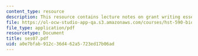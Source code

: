 ```yaml
---
content_type: resource
description: This resource contains lecture notes on grant writing essentials.
file: https://ol-ocw-studio-app-qa.s3.amazonaws.com/courses/hst-590-biomedical-engineering-seminar-series-developing-professional-skills-fall-2006/a0e7bfab912c36d462a5723ed17b06ad_ses07.pdf
file_type: application/pdf
resourcetype: Document
title: ses07.pdf
uid: a0e7bfab-912c-36d4-62a5-723ed17b06ad
---
```

